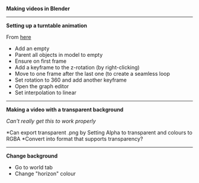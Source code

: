 **Making videos in Blender**

* * * 

**Setting up a turntable animation**

From [here](www.blenderguru.com/tutorials/turntable-animation)

* Add an empty
* Parent all objects in model to empty
* Ensure on first frame
* Add a keyframe to the z-rotation (by right-clicking)
* Move to one frame after the last one (to create a seamless loop
* Set rotation to 360 and add another keyframe
* Open the graph editor
* Set interpolation to linear

* * *

**Making a video with a transparent background**

*Can't really get this to work properly*

*Can export transparent .png by Setting Alpha to transparent and colours to RGBA
*Convert into format that supports transparency?

* * *

**Change background**

* Go to world tab
* Change "horizon" colour
